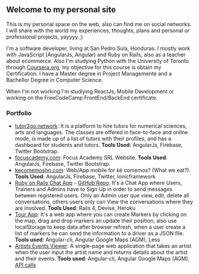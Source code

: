 ## Welcome to my personal site

This is my personal space on the web, also can find me on social networks. I will share with the world my experiences, thoughts, plans and personal or professional projects, yayyyy ;)

I'm a software developer, living at San Pedro Sula, Honduras. I mostly work with JavaScript (AngularJs, Angular) and Ruby on Rails, also as a teacher about ecommerce. Also I'm studying Python with the University of Toronto through [Coursera.org](https://www.coursera.org/learn/learn-to-program), my objective for this course is obtain my Certification. I have a Master degree in Project Managemente and a Bachellor Degree in Computer Science.

When I'm not working I'm studiying ReactJs, Mobile Development or working on the FreeCodeCamp FrontEnd/BackEnd certificate.

### Portfolio

- [tutor2go.network](https://tutor2go.network/): It is a platform to hire tutors for numerical sciences, arts and languages. The classes are offered in face-to-face and online mode, is made up of a list of tutors with their profiles, and has a dashboard for students and tutors. **Tools Used**: AngularJs, Firebase, Twitter Bootstrap.
- [focuscademy.com](https://focuscademy.com/): Focus Academy SRL Website. **Tools Used**: AngularJs, Firebase, Twitter Bootstrap.
- [kecomemoshn.com](https://kecomemoshn.com/): Web/App mobile for ké comemos? (What we eat?). **Tools Used**: AngularJs, Firebase, Twitter, Ionicframework
- [Ruby on Rails Chat App](chat-app-echeverria.herokuapp.com/) - [GitHub Repo](https://github.com/crisecheverria/fitsmind-code-challenge/tree/master/rails-backend/chatApp): It's a Chat App where Users, Trainers and Admins have to Sign Up in order to send messages between registered users. Only an Admin user que view, edit, delete all conversations, others users only can View the conversations where they are involved. **Tools Used**: Rails 4, Devise, Heroku
- [Tour App](https://github.com/crisecheverria/fitsmind-code-challenge/tree/master/front-end-angular): It's a web app where you can create Markers by clicking on the map, drag and drop markers an update their position, also use localStorage to keep data after browser refresh, when a user create a list of markers he can send the information to a driver as a JSON file. **Tools used**: Angular-cli, Angular Google Maps (AGM), Less
- [Artists Events Viewer](https://github.com/crisecheverria/vanhack4-frontend): A single-page web application that takes an artist when the user input the artist name and returns details about the artist and their events. **Tools used**: Angular-cli, Angular Google Maps (AGM), [API calls](https://app.swaggerhub.com/apis/Bandsintown/PublicAPI/3.0.0) 


